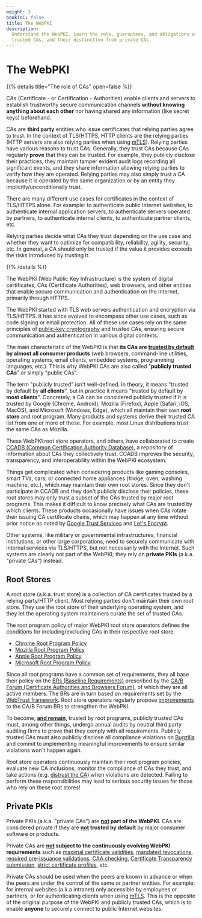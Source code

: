```yaml
---
weight: 3
bookToC: false
title: The WebPKI
description:
  Understand the WebPKI. Learn the role, guarantees, and obligations of publicly
  trusted CAs, and their distinction from private CAs.
---
```


# The WebPKI

{{% details title="The role of CAs" open=false %}}

CAs (Certificate - or Certification - Authorities) enable clients and servers to
establish trustworthy secure communication channels **without knowing anything
about each other** nor having shared any information (like secret keys)
beforehand.

CAs are **third party** entities who issue certificates that relying parties
agree to trust. In the context of TLS/HTTPS, HTTP clients are the relying
parties (HTTP servers are also relying parties when using
[mTLS](https://en.wikipedia.org/wiki/Mutual_authentication#mTLS)). Relying
parties have various reasons to trust CAs. Generally, they trust CAs because CAs
regularly **prove** that they can be trusted. For example, they publicly
disclose their practices, they maintain tamper evident audit logs recording all
significant events, and they share information allowing relying parties to
verify how they are operated. Relying parties may also simply trust a CA because
it is operated by the same organization or by an entity they
implicitly/unconditionally trust.

There are many different use cases for certificates in the context of TLS/HTTPS
alone. For example: to authenticate public Internet websites, to authenticate
internal application servers, to authenticate servers operated by partners, to
authenticate internal clients, to authenticate partner clients, etc.

Relying parties decide what CAs they trust depending on the use case and whether
they want to optimize for compatibility, reliability, agility, security, etc. In
general, a CA should only be trusted if the value it provides exceeds the risks
introduced by trusting it.

{{% /details %}}

The WebPKI (Web Public Key Infrastructure) is the system of digital
certificates, CAs (Certificate Authorities), web browsers, and other entities
that enable secure communication and authentication on the Internet, primarily
through HTTPS.

The WebPKI started with TLS web servers authentication and encryption via
TLS/HTTPS. It has since evolved to encompass other use cases, such as code
signing or email protection. All of these use cases rely on the same principles
of
[public-key cryptography](https://en.wikipedia.org/wiki/Public-key_cryptography)
and trusted CAs, ensuring secure communication and authentication in various
digital contexts.

The main characteristic of the WebPKI is that **its CAs are <ins>trusted by
default</ins> by almost all consumer products** (web browsers, command-line
utilities, operating systems, email clients, embedded systems, programming
languages, etc.). This is why WebPKI CAs are also called "**publicly trusted
CAs**" or simply "public CAs".

The term "publicly trusted" isn't well-defined. In theory, it means "trusted by
default by **all clients**", but in practice it means "trusted by default by
**most clients**". Concretely, a CA can be considered publicly trusted if it is
trusted by Google (Chrome, Android), Mozilla (Firefox), Apple (Safari, iOS,
MacOS), and Microsoft (Windows, Edge), which all maintain their own **root
store** and root program. Many products and systems derive their trusted CA list
from one or more of these. For example, most Linux distributions trust the same
CAs as Mozilla.

These WebPKI root store operators, and others, have collaborated to create
[CCADB (Common Certification Authority Database)](https://www.ccadb.org/), a
repository of information about CAs they collectively trust. CCADB improves the
security, transparency, and interoperability within the WebPKI ecosystem.

Things get complicated when considering products like gaming consoles, smart
TVs, cars, or connected home appliances (fridge, oven, washing machine, etc.),
which may maintain their own root stores. Since they don't participate in CCADB
and they don't publicly disclose their policies, these root stores may only
trust a subset of the CAs trusted by major root programs. This makes it
difficult to know precisely what CAs are trusted by which clients. These
products occasionally have issues when CAs rotate their issuing CA certificate
chains, which may happen at any time without prior notice as noted by
[Google Trust Services](https://pki.goog/faq/#faq-27) and
[Let's Encrypt](https://letsencrypt.org/2024/03/19/new-intermediate-certificates/#rotating-issuance).

Other systems, like military or governmental infrastructures, financial
institutions, or other large corporations, need to securely communicate with
internal services via TLS/HTTPS, but not necessarily with the Internet. Such
systems are clearly not part of the WebPKI; they rely on **private PKIs**
(a.k.a. "private CAs") instead.

## Root Stores

A root store (a.k.a. trust store) is a collection of CA certificates trusted by
a relying party/HTTP client. Most relying parties don't maintain their own root
store. They use the root store of their underlying operating system, and they
let the operating system maintainers curate the set of trusted CAs.

The root program policy of major WebPKI root store operators defines the
conditions for including/excluding CAs in their respective root store.

- [Chrome Root Program Policy](https://googlechrome.github.io/chromerootprogram/)
- [Mozilla Root Program Policy](https://www.mozilla.org/en-US/about/governance/policies/security-group/certs/policy/)
- [Apple Root Program Policy](https://www.apple.com/certificateauthority/ca_program.html)
- [Microsoft Root Program Policy](https://learn.microsoft.com/en-us/security/trusted-root/program-requirements)

Since all root programs have a common set of requirements, they all base their
policy on the
[BRs (Baseline Requirements)](https://github.com/cabforum/servercert/blob/main/docs/BR.md)
prescribed by the
[CA/B Forum (Certificate Authorities and Browsers Forum)](https://cabforum.org/),
of which they are all active members. The BRs are in turn based on requirements
set by the
[WebTrust framework](https://www.cpacanada.ca/business-and-accounting-resources/audit-and-assurance/overview-of-webtrust-services/principles-and-criteria).
Root store operators regularly propose
[improvements](https://cabforum.org/working-groups/server/ballots/#passed) to
the CA/B Forum BRs to strengthen the WebPKI.

To become, <ins>**and remain**</ins>, trusted by root programs, publicly trusted
CAs must, among other things, undergo annual audits by neutral third party
auditing firms to prove that they comply with all requirements. Publicly trusted
CAs must also publicly disclose all compliance violations on
[Bugzilla](https://bugzilla.mozilla.org/buglist.cgi?product=CA%20Program&component=CA%20Certificate%20Compliance&bug_status=__open__)
and commit to implementing meaningful improvements to ensure similar violations
won't happen again.

Root store operators continuously maintain their root program policies, evaluate
new CA inclusions, monitor the compliance of CAs they trust, and take actions
(e.g. [distrust the CA](https://unmitigatedrisk.com/?p=850)) when violations are
detected. Failing to perform these responsibilities may lead to serious security
issues for those who rely on these root stores!

## Private PKIs

Private PKIs (a.k.a. "private CAs") are **<ins>not</ins> part of the WebPKI**.
CAs are considered private if they are **<ins>not</ins> trusted by default** by
major consumer software or products.

Private CAs are **<ins>not</ins> subject to the continuously evolving WebPKI
requirements** such as [maximal certificate validities](/webpki/cert-lifetime/),
[mandated revocations](https://github.com/cabforum/servercert/blob/main/docs/BR.md#4911-reasons-for-revoking-a-subscriber-certificate),
[required pre-issuance validations](https://github.com/cabforum/servercert/blob/main/docs/BR.md#3224-validation-of-domain-authorization-or-control),
[CAA checking](/webpki/caa/),
[Certificate Transparency submission](/webpki/ct/),
[strict certificate profiles](https://github.com/cabforum/servercert/blob/main/docs/BR.md#7127-subscriber-server-certificate-profile),
etc.

Private CAs should be used when the peers are known in advance or when the peers
are under the control of the same or partner entities. For example: for internal
websites (a.k.a intranet) only accessible by employees or partners, or for
authenticating clients when using
[mTLS](https://en.wikipedia.org/wiki/Mutual_authentication#mTLS). This is the
opposite of the original purpose of the WebPKI and publicly trusted CAs, which
is to enable **anyone** to securely connect to public Internet websites.
